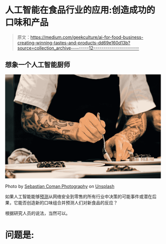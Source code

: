 # 人工智能在食品行业的应用:创造成功的口味和产品

> 原文：<https://medium.com/geekculture/ai-for-food-business-creating-winning-tastes-and-products-dd69e160d13b?source=collection_archive---------12----------------------->

## 想象一个人工智能厨师

![](img/94c258c1a2af12ced200f73d81e66037.png)

Photo by [Sebastian Coman Photography](https://unsplash.com/@sebastiancoman?utm_source=medium&utm_medium=referral) on [Unsplash](https://unsplash.com?utm_source=medium&utm_medium=referral)

如果人工智能能够[预测](https://www.hpe.com/us/en/what-is/predictive-analytics.html)从网络安全到零售的所有行业中决策的可能事件或潜在后果，它能否创造新的口味组合并预测人们对新食品的反应？

根据研究人员的说法，当然可以。

# 问题是:
